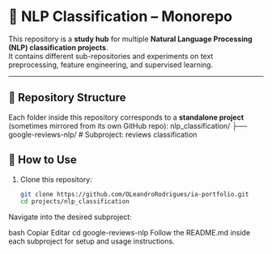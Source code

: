 # 🧠 NLP Classification – Monorepo

This repository is a **study hub** for multiple **Natural Language Processing (NLP) classification projects**.  
It contains different sub-repositories and experiments on text preprocessing, feature engineering, and supervised learning.

---

## 📂 Repository Structure

Each folder inside this repository corresponds to a **standalone project** (sometimes mirrored from its own GitHub repo):
nlp_classification/
├── google-reviews-nlp/ # Subproject: reviews classification

## 🚀 How to Use

1. Clone this repository:
   ```bash
   git clone https://github.com/OLeandroRodrigues/ia-portfolio.git
   cd projects/nlp_classification
Navigate into the desired subproject:

bash
Copiar
Editar
cd google-reviews-nlp
Follow the README.md inside each subproject for setup and usage instructions.